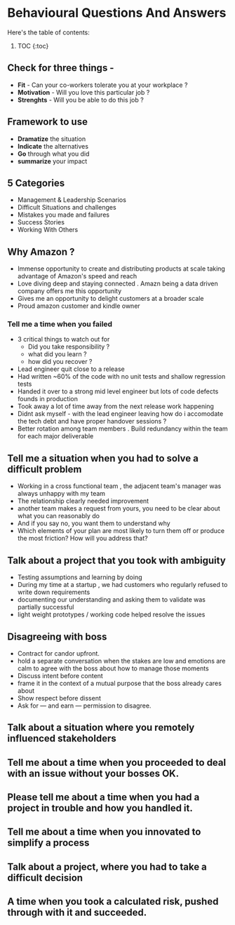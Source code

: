 # Behavioural Questions And Answers

Here's the table of contents:

1. TOC
{:toc}

## Check for three things -
- **Fit** - Can your co-workers tolerate you at your workplace ?
- **Motivation** - Will you love this particular job ?
- **Strenghts** - Will you be able to do this job ?

## Framework to use 
- **Dramatize** the situation 
- **Indicate** the alternatives
- **Go** through what you did 
- **summarize** your impact 

## 5 Categories 
  - Management & Leadership Scenarios 
  - Difficult Situations and challenges 
  - Mistakes you made and failures 
  - Success Stories 
  - Working With Others
  
## Why Amazon ?
- Immense opportunity to create and distributing products at scale taking advantage of Amazon's speed and reach
- Love diving deep and staying connected . Amazn being a data driven company offers me this opportunity
- Gives me an opportunity to delight customers at a broader scale
- Proud amazon customer and kindle owner

### Tell me a time when you failed 
- 3 critical things to watch out for 
  - Did you take responsibility ?
  - what did you learn ?
  - how did you recover ?
 - Lead engineer quit close to a release 
 - Had written ~60% of the code with no unit tests and shallow regression tests 
 - Handed it over to a strong mid level engineer but lots of code defects founds in production 
 - Took away a lot of time away from the next release work happening 
 - Didnt ask myself - with the lead engineer leaving how do i accomodate the tech debt and have proper handover sessions ?
 - Better rotation among team members . Build redundancy within the team for each major deliverable 
 
## Tell me a situation when you had to solve a difficult problem 
 - Working in a cross functional team , the adjacent team's manager was always unhappy with my team 
 - The  relationship clearly needed improvement
 - another team makes a request from yours, you need to be clear about what you can reasonably do
 - And if you say no, you want them to understand why
 - Which elements of your plan are most likely to turn them off or produce the most friction? How will you address that?
 
## Talk about a project that you took with ambiguity 
 - Testing assumptions and learning by doing 
 - During my time at a startup , we had customers who regularly refused to write down requirements 
 - documenting our understanding and asking them to validate was partially successful 
 - light weight prototypes / working code helped resolve the issues 
 
 ## Disagreeing with boss 
 - Contract for candor upfront.
 - hold a separate conversation when the stakes are low and emotions are calm to agree with the boss about how to manage those moments 
 - Discuss intent before content 
 -  frame it in the context of a mutual purpose that the boss already cares about
 - Show respect before dissent
 - Ask for — and earn — permission to disagree.

## Talk about a situation where you remotely influenced stakeholders
## Tell me about a time when you proceeded to deal with an issue without your bosses OK.
## Please tell me about a time when you had a project in trouble and how you handled it.
## Tell me about a time when you innovated to simplify a process
## Talk about a project, where you had to take a difficult decision
## A time when you took a calculated risk, pushed through with it and succeeded.




